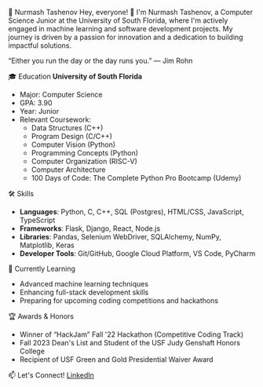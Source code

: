 🚀 Nurmash Tashenov
Hey, everyone! 👋 I'm Nurmash Tashenov, a Computer Science Junior at the University of South Florida, where I'm actively engaged in machine learning and software development projects. My journey is driven by a passion for innovation and a dedication to building impactful solutions.

“Either you run the day or the day runs you.” — Jim Rohn

🎓 Education
**University of South Florida**
- Major: Computer Science
- GPA: 3.90
- Year: Junior
- Relevant Coursework:
  - Data Structures (C++)
  - Program Design (C/C++)
  - Computer Vision (Python)
  - Programming Concepts (Python)
  - Computer Organization (RISC-V)
  - Computer Architecture
  - 100 Days of Code: The Complete Python Pro Bootcamp (Udemy)

🛠️ Skills
- **Languages**: Python, C, C++, SQL (Postgres), HTML/CSS, JavaScript, TypeScript
- **Frameworks**: Flask, Django, React, Node.js
- **Libraries**: Pandas, Selenium WebDriver, SQLAlchemy, NumPy, Matplotlib, Keras
- **Developer Tools**: Git/GitHub, Google Cloud Platform, VS Code, PyCharm

🌱 Currently Learning
- Advanced machine learning techniques
- Enhancing full-stack development skills
- Preparing for upcoming coding competitions and hackathons

🏆 Awards & Honors
- Winner of “HackJam” Fall '22 Hackathon (Competitive Coding Track)
- Fall 2023 Dean's List and Student of the USF Judy Genshaft Honors College
- Recipient of USF Green and Gold Presidential Waiver Award

📫 Let's Connect!
[LinkedIn](#www.linkedin.com/in/nurmash-tashenov)
